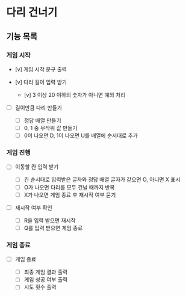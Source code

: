 # 다리 건너기

## 기능 목록

### 게임 시작

- [v] 게임 시작 문구 출력

- [v] 다리 길이 입력 받기

  - [v] 3 이상 20 이하의 숫자가 아니면 예외 처리

- [ ] 길이만큼 다리 만들기

  - [ ] 정답 배열 만들기
  - [ ] 0, 1 중 무작위 값 만들기
  - [ ] 0이 나오면 D, 1이 나오면 U를 배열에 순서대로 추가

### 게임 진행

- [ ] 이동할 칸 입력 받기

  - [ ] 칸 순서대로 입력받은 글자와 정답 배열 글자가 같으면 O, 아니면 X 표시
  - [ ] O가 나오면 다리를 모두 건널 때까지 반복
  - [ ] X가 나오면 게임 종료 후 재시작 여부 묻기

- [ ] 재시작 여부 확인

  - [ ] R을 입력 받으면 재시작
  - [ ] Q를 입력 받으면 게임 종료

### 게임 종료

- [ ] 게임 종료

  - [ ] 최종 게임 결과 출력
  - [ ] 게임 성공 여부 출력
  - [ ] 시도 횟수 출력
